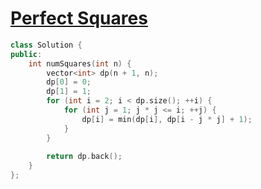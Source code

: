 # [Perfect Squares](https://leetcode.com/problems/perfect-squares/)

```c++
class Solution {
public:
    int numSquares(int n) {
        vector<int> dp(n + 1, n);
        dp[0] = 0;
        dp[1] = 1;
        for (int i = 2; i < dp.size(); ++i) {
            for (int j = 1; j * j <= i; ++j) {
                dp[i] = min(dp[i], dp[i - j * j] + 1);
            }    
        }
        
        return dp.back();
    }
};
```